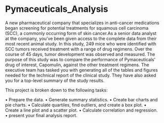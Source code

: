 # Pymaceuticals_Analysis

A new pharmaceutical company that specializes in anti-cancer medications began screening for potential treatments for squamous cell carcinoma (SCC), a commonly occurring form of skin cancer.As a senior data analyst at the company, you've been given access to the complete data from their most recent animal study. In this study, 249 mice who were identified with SCC tumors received treatment with a range of drug regimens. Over the course of 45 days, tumor development was observed and measured. The purpose of this study was to compare the performance of Pymaceuticals’ drug of interest, Capomulin, against the other treatment regimens.
The executive team has tasked you with generating all of the tables and figures needed for the technical report of the clinical study. They have also asked you for a top-level summary of the study results.

This project is broken down to the following tasks:

•	Prepare the data.
•	Generate summary statistics.
•	Create bar charts and pie charts.
•	Calculate quartiles, find outliers, and create a box plot.
•	Create a line plot and a scatter plot.
•	Calculate correlation and regression.
•	present your final analysis report.

